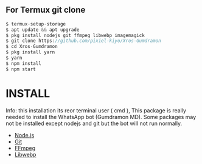 ## For Termux git clone
```ts
$ termux-setup-storage
$ apt update && apt upgrade
$ pkg install nodejs git ffmpeg libwebp imagemagick
$ git clone https://github.com/pixiel-kiyo/Xros-Gumdramon
$ cd Xros-Gumdramon
$ pkg install yarn
$ yarn
$ npm install
$ npm start
```

# INSTALL 
Info: this installation its reor terminal user ( cmd ), This package is really needed to install the WhatsApp bot (Gumdramon MD). Some packages may not be installed except nodejs and git but the bot will not run normally.

* [Node.js](https://nodejs.org/en/)
* [Git](https://git-scm.com/downloads)
* [FFmpeg](https://github.com/BtbN/FFmpeg-Builds/releases/download/autobuild-2020-12-08-13-03/ffmpeg-n4.3.1-26-gca55240b8c-win64-gpl-4.3.zip)
* [Libwebp](https://developers.google.com/speed/webp/download)
